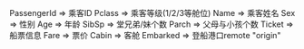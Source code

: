 PassengerId => 乘客ID
Pclass => 乘客等级(1/2/3等舱位)
Name => 乘客姓名
Sex => 性别
Age => 年龄
SibSp => 堂兄弟/妹个数
Parch => 父母与小孩个数
Ticket => 船票信息
Fare => 票价
Cabin => 客舱
Embarked => 登船港口remote "origin"

